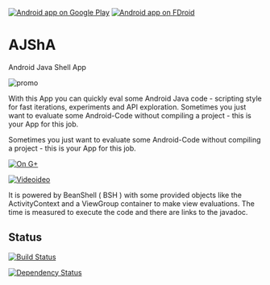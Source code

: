 [![Android app on Google Play](https://developer.android.com/images/brand/en_app_rgb_wo_60.png)](https://play.google.com/store/apps/details?id=org.ligi.ajsha)
[![Android app on FDroid](https://f-droid.org/wiki/images/c/c4/F-Droid-button_available-on.png)](https://f-droid.org/repository/browse/?fdid=org.ligi.ajsha)


AJShA
=====
Android Java Shell App

![promo](https://raw.githubusercontent.com/ligi/AJShA/master/app/promo/511x299.png)

With this App you can quickly eval some Android Java code - scripting style for fast iterations, experiments and API exploration.
Sometimes you just want to evaluate some Android-Code without compiling a project - this is your App for this job.

Sometimes you just want to evaluate some Android-Code without compiling a project - this is your App for this job.

[![On G+](https://lh4.googleusercontent.com/-F0ctHAW75oI/U-ytUxmVe_I/AAAAAAAAAC4/VGAZMrRUVlc/w1160-h725-no/device-2014-08-08-192652.png)](https://plus.google.com/109914154706252107323/posts/dCTu91w8Nom)

[![Videoideo](http://img.youtube.com/vi/5htsw4cunzE/0.jpg)](http://www.youtube.com/watch?v=5htsw4cunzE)

It is powered by BeanShell ( BSH ) with some provided objects like the ActivityContext and a ViewGroup container to make view evaluations.
The time is measured to execute the code and there are links to the javadoc.

Status
------

[![Build Status](https://snap-ci.com/ligi/AJShA/branch/master/build_image)](https://snap-ci.com/ligi/AJShA/branch/master)

[![Dependency Status](https://www.versioneye.com/user/projects/53ff2591f4df15a9a7000077/badge.svg?style=flat)](https://www.versioneye.com/user/projects/53ff2591f4df15a9a7000077)

